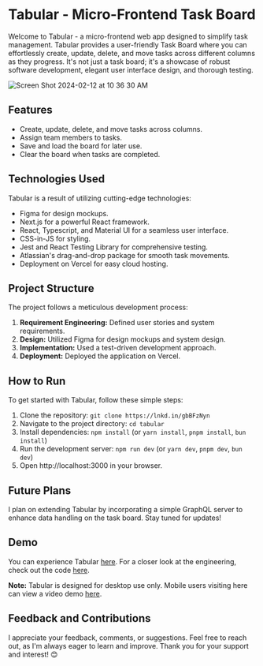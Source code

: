 # Tabular - Micro-Frontend Task Board

Welcome to Tabular - a micro-frontend web app designed to simplify task management. Tabular provides a user-friendly Task Board where you can effortlessly create, update, delete, and move tasks across different columns as they progress. It's not just a task board; it's a showcase of robust software development, elegant user interface design, and thorough testing.

![Screen Shot 2024-02-12 at 10 36 30 AM](https://github.com/eli-lozano/Tabular-MFE/assets/109989945/08cfce5d-c2c3-4d36-b57c-96f9be1c6761)

## Features

- Create, update, delete, and move tasks across columns.
- Assign team members to tasks.
- Save and load the board for later use.
- Clear the board when tasks are completed.

## Technologies Used

Tabular is a result of utilizing cutting-edge technologies:

- Figma for design mockups.
- Next.js for a powerful React framework.
- React, Typescript, and Material UI for a seamless user interface.
- CSS-in-JS for styling.
- Jest and React Testing Library for comprehensive testing.
- Atlassian's drag-and-drop package for smooth task movements.
- Deployment on Vercel for easy cloud hosting.

## Project Structure

The project follows a meticulous development process:

1. **Requirement Engineering:** Defined user stories and system requirements.
2. **Design:** Utilized Figma for design mockups and system design.
3. **Implementation:** Used a test-driven development approach.
4. **Deployment:** Deployed the application on Vercel.

## How to Run

To get started with Tabular, follow these simple steps:

1. Clone the repository: `git clone https://lnkd.in/gbBFzNyn`
2. Navigate to the project directory: `cd tabular`
3. Install dependencies: `npm install` (or `yarn install`, `pnpm install`, `bun install`)
4. Run the development server: `npm run dev` (or `yarn dev`, `pnpm dev`, `bun dev`)
5. Open http://localhost:3000 in your browser.

## Future Plans

I plan on extending Tabular by incorporating a simple GraphQL server to enhance data handling on the task board. Stay tuned for updates!

## Demo

You can experience Tabular [here](https://lnkd.in/g35FHEPX). For a closer look at the engineering, check out the code [here](https://lnkd.in/gbBFzNyn).

**Note:** Tabular is designed for desktop use only. Mobile users visiting here can view a video demo [here](https://www.youtube.com/watch?v=xxZXLgbsv2w&ab_channel=EliLozano).

## Feedback and Contributions

I appreciate your feedback, comments, or suggestions. Feel free to reach out, as I'm always eager to learn and improve. Thank you for your support and interest! 😊
